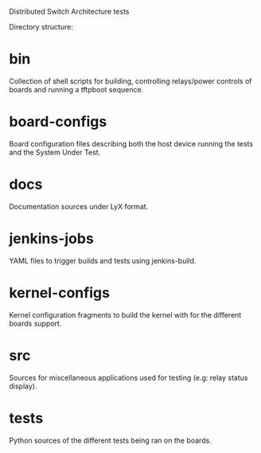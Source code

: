 Distributed Switch Architecture tests

Directory structure:

bin
===

Collection of shell scripts for building, controlling relays/power controls of
boards and running a tftpboot sequence.

board-configs
=============

Board configuration files describing both the host device running the tests and
the System Under Test.

docs
====

Documentation sources under LyX format.

jenkins-jobs
============

YAML files to trigger builds and tests using jenkins-build.

kernel-configs
==============

Kernel configuration fragments to build the kernel with for the different boards
support.

src
===

Sources for miscellaneous applications used for testing (e.g: relay status
display).

tests
=====

Python sources of the different tests being ran on the boards.
